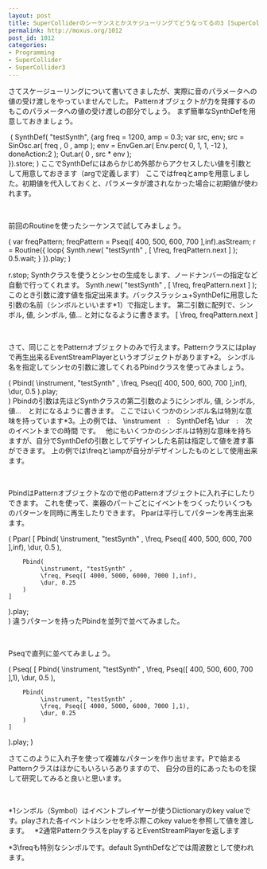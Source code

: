 ```yaml
---
layout: post
title: SuperColliderのシーケンスとかスケジューリングてどうなってるの3 [SuperCollider3]
permalink: http://moxus.org/1012
post_id: 1012
categories: 
- Programming
- SuperCollider
- SuperCollider3
---
```


さてスケージューリングについて書いてきましたが、実際に音のパラメータへの値の受け渡しをやっていませんでした。
Patternオブジェクトが力を発揮するのもこのパラメータへの値の受け渡しの部分でしょう。
まず簡単なSynthDefを用意しておきましょう。

 (
SynthDef( "testSynth", {arg freq = 1200, amp = 0.3;
	var src, env;
	src = SinOsc.ar( freq , 0 , amp );
	env = EnvGen.ar( Env.perc( 0, 1, 1, -12 ), doneAction:2 );
	Out.ar( 0 , src * env );	
}).store;
)
ここでSynthDefにはあらかじめ外部からアクセスしたい値を引数として用意しておきます（argで定義します）
ここではfreqとampを用意しました。初期値を代入しておくと、パラメータが渡されなかった場合に初期値が使われます。

 

前回のRoutineを使ったシーケンスで試してみましょう。

(
var freqPattern;
freqPattern = Pseq([ 400, 500, 600, 700 ],inf).asStream;
r = Routine({
	loop{
		Synth.new( "testSynth" , [ \freq, freqPattern.next ] );
		0.5.wait;
	}
}).play;
)

r.stop;
Synthクラスを使うとシンセの生成をします、ノードナンバーの指定など自動で行ってくれます。
Synth.new( "testSynth" , [ \freq, freqPattern.next ] );
このとき引数に渡す値を指定出来ます。バックスラッシュ+SynthDefに用意した引数の名前（シンボルといいます*1）で指定します。
第二引数に配列で、シンボル, 値, シンボル, 値... と対になるように書きます。
[ \freq, freqPattern.next ]

 

さて、同じことをPatternオブジェクトのみで行えます。Patternクラスにはplayで再生出来るEventStreamPlayerというオブジェクトがあります*2。
シンボル名を指定してシンセの引数に渡してくれるPbindクラスを使ってみましょう。

(
Pbind(
	 \instrument, "testSynth" ,
	 \freq, Pseq([ 400, 500, 600, 700 ],inf),
	 \dur, 0.5
).play;	 
)
Pbindの引数は先ほどSynthクラスの第二引数のようにシンボル, 値, シンボル, 値...　と対になるように書きます。
ここではいくつかのシンボル名は特別な意味を持っています*3。上の例では、
\instrument　:　SynthDef名
\dur　:　次のイベントまでの時間
です。
 
他にもいくつかのシンボルは特別な意味を持ちますが、自分でSynthDefの引数としてデザインした名前は指定して値を渡す事ができます。
上の例では\freqと\ampが自分がデザインしたものとして使用出来ます。

 

PbindはPatternオブジェクトなので他のPatternオブジェクトに入れ子にしたりできます。
これを使って、楽器のパートごとにイベントをつくったりいくつものパターンを同時に再生したりできます。
Pparは平行してパターンを再生出来ます。

(
Ppar(
	[
		Pbind(
			 \instrument, "testSynth" ,
			 \freq, Pseq([ 400, 500, 600, 700 ],inf),
			 \dur, 0.5
		),

		Pbind(
			 \instrument, "testSynth" ,
			 \freq, Pseq([ 4000, 5000, 6000, 7000 ],inf),
			 \dur, 0.25
		)	 
	]
).play;		  
)
違うパターンを持ったPbindを並列で並べてみました。

 

Pseqで直列に並べてみましょう。

(
Pseq(
	[
		Pbind(
			 \instrument, "testSynth" ,
			 \freq, Pseq([ 400, 500, 600, 700 ],1),
			 \dur, 0.5
		),

		Pbind(
			 \instrument, "testSynth" ,
			 \freq, Pseq([ 4000, 5000, 6000, 7000 ],1),
			 \dur, 0.25
		)	 
	]
).play;
)

さてこのように入れ子を使って複雑なパターンを作り出せます。Pで始まるPatternクラスはほかにもいろいろありますので、
自分の目的にあったものを探して研究してみると良いと思います。

 

*1シンボル（Symbol）はイベントプレイヤーが使うDictionaryのkey valueです。playされた各イベントはシンセを呼ぶ際このkey valueを参照して値を渡します。
 
*2通常PatternクラスをplayするとEventStreamPlayerを返します
 

*3\freqも特別なシンボルです。default SynthDefなどでは周波数として使われます。